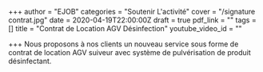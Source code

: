 +++
author = "EJOB"
categories = "Soutenir L'activité"
cover = "/signature contrat.jpg"
date = 2020-04-19T22:00:00Z
draft = true
pdf_link = ""
tags = []
title = "Contrat de Location AGV Désinfection"
youtube_video_id = ""

+++
Nous proposons à nos clients un nouveau service sous forme de contrat de location AGV suiveur avec système de pulvérisation de produit désinfectant.